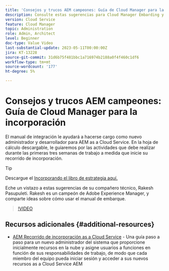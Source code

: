 ```yaml
---
title: 'Consejos y trucos AEM campeones: Guía de Cloud Manager para la incorporación'
description: Consulte estas sugerencias para Cloud Manager Embarding y el manual de integración de AEM campeón y experto, Rakesh Pasupuleti.
version: Cloud Service
feature: Cloud Manager
topic: Administration
role: Admin, Architect
level: Beginner
doc-type: Value Video
last-substantial-update: 2023-05-11T00:00:00Z
jira: KT-13228
source-git-commit: 31d6b75f481bbc1a716974b2188a0f4f460c1df6
workflow-type: tm+mt
source-wordcount: '177'
ht-degree: 5%

---
```



# Consejos y trucos AEM campeones: Guía de Cloud Manager para la incorporación

El manual de integración le ayudará a hacerse cargo como nuevo administrador y desarrollador para AEM as a Cloud Service. En la hoja de cálculo descargable, le guiaremos por las actividades que debe realizar durante las primeras tres semanas de trabajo a medida que inicie su recorrido de incorporación.

>[!TIP]
>
>Descargue el [Incorporando el libro de estrategia aquí.](/help/cloud-service/assets/experts-resources/AEM-Cloud-Manager-Onboarding-Playbook.xlsx)

Eche un vistazo a estas sugerencias de su compañero técnico, Rakesh Pasupuleti. Rakesh es un campeón de Adobe Experience Manager, y comparte ideas sobre cómo usar el manual de embarque.

>[!VIDEO](https://video.tv.adobe.com/v/3419299?quality=12&learn=on)

## Recursos adicionales {#additional-resources}

* [AEM Recorrido de incorporación as a Cloud Service](https://experienceleague.adobe.com/docs/experience-manager-cloud-service/content/onboarding/journey/overview.html?lang=es) - Una guía paso a paso para un nuevo administrador del sistema que proporcione inicialmente recursos en la nube y asigne usuarios a funciones en función de sus responsabilidades de trabajo, de modo que cada miembro del equipo pueda iniciar sesión y acceder a sus nuevos recursos as a Cloud Service AEM

